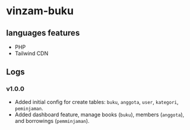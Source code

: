 # vinzam-buku

## languages features

- PHP
- Tailwind CDN

## Logs

### v1.0.0

- Added initial config for create tables: `buku`, `anggota`, `user`, `kategori`, `peminjaman`.
- Added dashboard feature, manage books (`buku`), members (`anggota`), and borrowings (`pemminjaman`).
